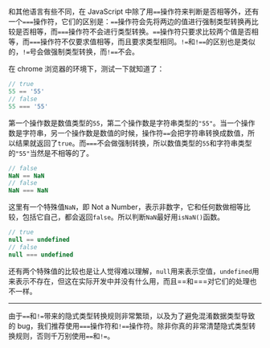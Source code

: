 # 

和其他语言有些不同，在 JavaScript 中除了用`==`操作符来判断是否相等外，还有一个`===`操作符，它们的区别是：`==`操作符会先将两边的值进行强制类型转换再比较是否相等，而`===`操作符不会进行类型转换。`==`操作符只要求比较两个值是否相等，而`===`操作符不仅要求值相等，而且要求类型相同。`!=`和`!==`的区别也是类似的，`!=`号会做强制类型转换，而`!==`不会。

在 chrome 浏览器的环境下，测试一下就知道了：



```js
// true
55 == '55'
// false
55 === '55'
```

第一个操作数是数值类型的`55`，第二个操作数是字符串类型的`"55"`。当一个操作数是字符串，另一个操作数是数值的时候，操作符`==`会把字符串转换成数值，所以结果就返回了`true`。而`===`不会做强制转换，所以数值类型的`55`和字符串类型的`"55"`当然是不相等的了。



```js
// false
NaN == NaN
// false
NaN === NaN
```

这里有一个特殊值`NaN`，即 Not a Number，表示非数字，它和任何数做相等比较，包括它自己，都会返回`false`。所以判断`NaN`最好用`isNaN()`函数。



```js
// true
null == undefined
// false
null === undefined
```

还有两个特殊值的比较也是让人觉得难以理解，`null`用来表示空值，`undefined`用来表示不存在，但这在实际开发中并没有什么用，而且==和===对它们的处理也不一样。

------

由于`==`和`!=`带来的隐式类型转换规则非常繁琐，以及为了避免混淆数据类型导致的 bug，我们推荐使用`===`操作符和`!==`操作符。除非你真的非常清楚隐式类型转换规则，否则千万别使用`==`和`!=`。